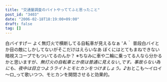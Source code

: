```yaml
---
title: "交通量調査のバイトやっててふと思ったこと"
post_id: "3403"
date: "2006-02-18T18:19:00+09:00"
draft: false
tag: []
---
```



白バイすげー よく無灯火で横断してる自転車が見えるなぁ 'Ａ｀ 普段白バイとか目の敵にしかしてないがそこだけはえらいなあ ぼくにはとてもまねできない 暗視スコープでもついてるのんか？ ※ちなみに車や二輪に乗ってる人なら分かるかと思いますが、_無灯火の自転車とか夜は普通に見えない_です。事故らない為にも、夜中は目立つようライトとモヒカンをつけましょう。_♪おとこも～イロイ～ロ_って歌いつつ、モヒカンを開閉させると効果的。
